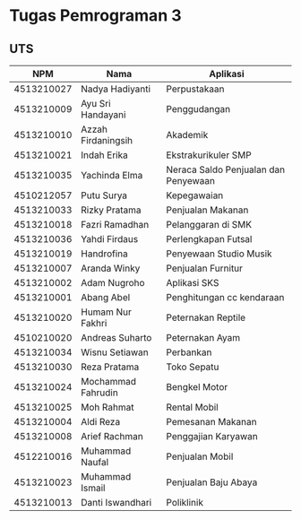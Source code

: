 # Tugas Pemrograman 3 #

## UTS ##

| NPM        | Nama               | Aplikasi
|------------|--------------------|--------------
| 4513210027 | Nadya Hadiyanti    | Perpustakaan
| 4513210009 | Ayu Sri Handayani  | Penggudangan
| 4513210010 | Azzah Firdaningsih | Akademik
| 4513210021 | Indah Erika        | Ekstrakurikuler SMP
| 4513210035 | Yachinda Elma      | Neraca Saldo Penjualan dan Penyewaan
| 4510212057 | Putu Surya         | Kepegawaian
| 4513210033 | Rizky Pratama      | Penjualan Makanan
| 4513210018 | Fazri Ramadhan     | Pelanggaran di SMK
| 4513210036 | Yahdi Firdaus      | Perlengkapan Futsal
| 4513210019 | Handrofina         | Penyewaan Studio Musik
| 4513210007 | Aranda Winky       | Penjualan Furnitur
| 4513210002 | Adam Nugroho       | Aplikasi SKS
| 4513210001 | Abang Abel         | Penghitungan cc kendaraan
| 4513210020 | Humam Nur Fakhri   | Peternakan Reptile
| 4510210020 | Andreas Suharto    | Peternakan Ayam
| 4513210034 | Wisnu Setiawan     | Perbankan
| 4513210030 | Reza Pratama       | Toko Sepatu
| 4513210024 | Mochammad Fahrudin | Bengkel Motor
| 4513210025 | Moh Rahmat         | Rental Mobil
| 4513210004 | Aldi Reza          | Pemesanan Makanan
| 4513210008 | Arief Rachman      | Penggajian Karyawan
| 4512210016 | Muhammad Naufal    | Penjualan Mobil
| 4513210023 | Muhammad Ismail    | Penjualan Baju Abaya
| 4513210013 | Danti Iswandhari   | Poliklinik
